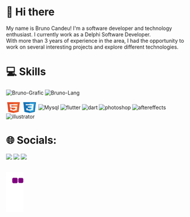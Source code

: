 # 👋 Hi there
My name is Bruno Candeu! I'm a software developer and technology enthusiast. I currently work as a Delphi Software Developer. <br>
With more than 3 years of experience in the area, I had the opportunity to work on several interesting projects and explore different technologies.

##

# 💻 Skills
<div>
    <img align="center" alt="Bruno-Grafic" src="https://github-readme-stats.vercel.app/api?username=Bruno-Candeu&show_icons=true&theme=darcula">
    <img align="center" style="margin: 15" alt="Bruno-Lang" src="https://github-readme-stats.vercel.app/api/top-langs/?username=Bruno-Candeu&hide_progress=true&theme=darcula">
</div>

<div style="display: inline_block"><br>
     <img align="center" alt="html" height="30" width="40" src="https://raw.githubusercontent.com/devicons/devicon/master/icons/html5/html5-original.svg">
     <img align="center" alt="css" height="30" width="40" src="https://raw.githubusercontent.com/devicons/devicon/master/icons/css3/css3-original.svg">        
     <img align="center" alt="Mysql" height="30" width="40" src="https://cdn.jsdelivr.net/gh/devicons/devicon/icons/mysql/mysql-plain-wordmark.svg"/>          
     <img align="center" alt="flutter" height="30" width="40" src="https://cdn.jsdelivr.net/gh/devicons/devicon/icons/flutter/flutter-plain.svg"/>
     <img align="center" alt="dart" height="30" width="40" src="https://cdn.jsdelivr.net/gh/devicons/devicon/icons/dart/dart-plain-wordmark.svg"/>    
     <img align="center" alt="photoshop" height="30" width="40" src="https://cdn.jsdelivr.net/gh/devicons/devicon/icons/photoshop/photoshop-plain.svg"/>
     <img align="center" alt="aftereffects" height="30" width="40" src="https://cdn.jsdelivr.net/gh/devicons/devicon/icons/aftereffects/aftereffects-plain.svg"/>
    <img align="center" alt="illustrator" height="30" width="40" src="https://cdn.jsdelivr.net/gh/devicons/devicon/icons/illustrator/illustrator-plain.svg"/>
</div>
  
  ##

 # 🌐 Socials:
<div> 
    <a href="https://instagram.com/bruno_candeu" target="_blank"><img src="https://img.shields.io/badge/-Instagram-%23E4405F?style=for-the-badge&logo=instagram&logoColor=white" target="_blank"></a>    
    <a href = "mailto:n_udak_21@pm.me"><img src="https://img.shields.io/badge/protonmail-%23333?style=for-the-badge&logo=protonmail&logoColor=white" target="_blank"></a>
    <a href="https://www.linkedin.com/in/BrunoCandeu-Developer" target="_blank"><img src="https://img.shields.io/badge/-LinkedIn-%230077B5?style=for-the-badge&logo=linkedin&logoColor=white" target="_blank"></a>      
</div>

##

![snake gif](https://github.com/bruno-candeu/bruno-candeu/blob/output/github-contribution-grid-snake.gif)
